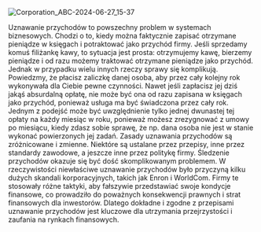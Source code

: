 ![Corporation_ABC-2024-06-27_15-37](https://github.com/compromisedusername/ABC-project/assets/100251433/56bb3d94-ca50-4e2d-b7f7-5951045e8e32)

Uznawanie przychodów to powszechny problem w systemach biznesowych. Chodzi o to, kiedy można faktycznie zapisać otrzymane
pieniądze w księgach i potraktować jako przychód firmy. Jeśli sprzedamy komuś filiżankę kawy, to sytuacja jest prosta: otrzymujemy
kawę, bierzemy pieniądze i od razu możemy traktować otrzymane pieniądze jako przychód.
Jednak w przypadku wielu innych rzeczy sprawy się komplikują. Powiedzmy, że płacisz zaliczkę danej osoba, aby przez cały kolejny
rok wykonywała dla Ciebie pewne czynności. Nawet jeśli zapłacisz jej dziś jakąś absurdalną opłatę, nie może być ona od razu
zapisana w księgach jako przychód, ponieważ usługa ma być świadczona przez cały rok. Jednym z podejść może być uwzględnienie
tylko jednej dwunastej tej opłaty na każdy miesiąc w roku, ponieważ możesz zrezygnować z umowy po miesiącu, kiedy zdasz sobie
sprawę, że np. dana osoba nie jest w stanie wykonać powierzonych jej zadań.
Zasady uznawania przychodów są zróżnicowane i zmienne. Niektóre są ustalane przez przepisy, inne przez standardy zawodowe, a
jeszcze inne przez politykę firmy. Śledzenie przychodów okazuje się być dość skomplikowanym problemem.
W rzeczywistości niewłaściwe uznawanie przychodów było przyczyną kilku dużych skandali korporacyjnych, takich jak Enron i
WorldCom. Firmy te stosowały różne taktyki, aby fałszywie przedstawiać swoje kondycje finansowe, co prowadziło do poważnych
konsekwencji prawnych i strat finansowych dla inwestorów. Dlatego dokładne i zgodne z przepisami uznawanie przychodów jest
kluczowe dla utrzymania przejrzystości i zaufania na rynkach finansowych.

